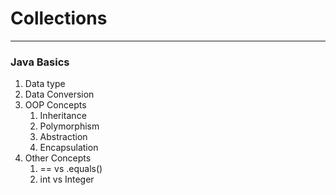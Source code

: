# Collections
-------------
### Java Basics

1. Data type
2. Data Conversion
3. OOP Concepts
    1. Inheritance
    2. Polymorphism
    3. Abstraction
    4. Encapsulation
4. Other Concepts
    1. == vs .equals()
    2. int vs Integer



